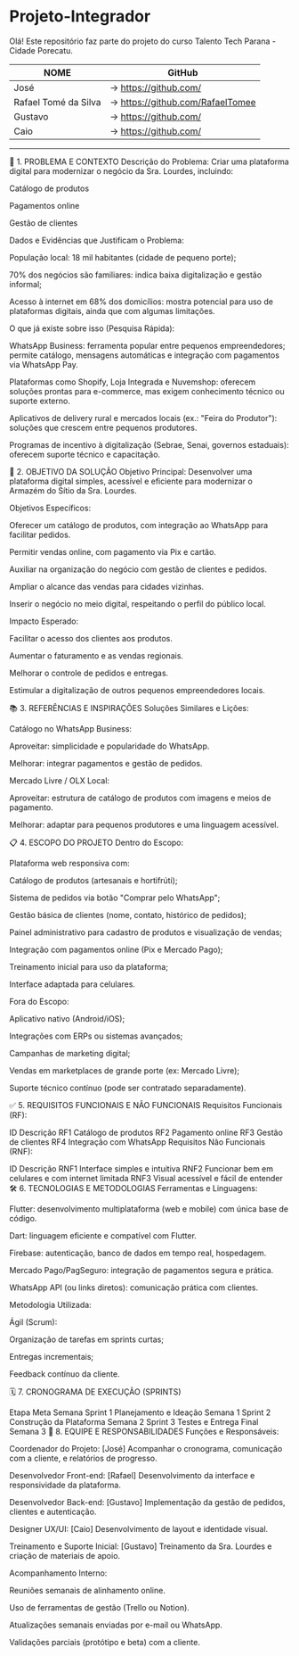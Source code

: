 # Projeto-Integrador

Olá! Este repositório faz parte do projeto do curso Talento Tech Parana - Cidade Porecatu. 

NOME                               |GitHub
-----------------------------------|----------------------------------------
José                               |-> https://github.com/
Rafael Tomé da Silva               |-> https://github.com/RafaelTomee
Gustavo                            |-> https://github.com/
Caio                               |-> https://github.com/
----------------------------------------------------------------------------


📌 1. PROBLEMA E CONTEXTO
Descrição do Problema:
Criar uma plataforma digital para modernizar o negócio da Sra. Lourdes, incluindo:

Catálogo de produtos

Pagamentos online

Gestão de clientes

Dados e Evidências que Justificam o Problema:

População local: 18 mil habitantes (cidade de pequeno porte);

70% dos negócios são familiares: indica baixa digitalização e gestão informal;

Acesso à internet em 68% dos domicílios: mostra potencial para uso de plataformas digitais, ainda que com algumas limitações.

O que já existe sobre isso (Pesquisa Rápida):

WhatsApp Business: ferramenta popular entre pequenos empreendedores; permite catálogo, mensagens automáticas e integração com pagamentos via WhatsApp Pay.

Plataformas como Shopify, Loja Integrada e Nuvemshop: oferecem soluções prontas para e-commerce, mas exigem conhecimento técnico ou suporte externo.

Aplicativos de delivery rural e mercados locais (ex.: "Feira do Produtor"): soluções que crescem entre pequenos produtores.

Programas de incentivo à digitalização (Sebrae, Senai, governos estaduais): oferecem suporte técnico e capacitação.

🎯 2. OBJETIVO DA SOLUÇÃO
Objetivo Principal:
Desenvolver uma plataforma digital simples, acessível e eficiente para modernizar o Armazém do Sítio da Sra. Lourdes.

Objetivos Específicos:

Oferecer um catálogo de produtos, com integração ao WhatsApp para facilitar pedidos.

Permitir vendas online, com pagamento via Pix e cartão.

Auxiliar na organização do negócio com gestão de clientes e pedidos.

Ampliar o alcance das vendas para cidades vizinhas.

Inserir o negócio no meio digital, respeitando o perfil do público local.

Impacto Esperado:

Facilitar o acesso dos clientes aos produtos.

Aumentar o faturamento e as vendas regionais.

Melhorar o controle de pedidos e entregas.

Estimular a digitalização de outros pequenos empreendedores locais.

📚 3. REFERÊNCIAS E INSPIRAÇÕES
Soluções Similares e Lições:

Catálogo no WhatsApp Business:

Aproveitar: simplicidade e popularidade do WhatsApp.

Melhorar: integrar pagamentos e gestão de pedidos.

Mercado Livre / OLX Local:

Aproveitar: estrutura de catálogo de produtos com imagens e meios de pagamento.

Melhorar: adaptar para pequenos produtores e uma linguagem acessível.

📋 4. ESCOPO DO PROJETO
Dentro do Escopo:

Plataforma web responsiva com:

Catálogo de produtos (artesanais e hortifrúti);

Sistema de pedidos via botão "Comprar pelo WhatsApp";

Gestão básica de clientes (nome, contato, histórico de pedidos);

Painel administrativo para cadastro de produtos e visualização de vendas;

Integração com pagamentos online (Pix e Mercado Pago);

Treinamento inicial para uso da plataforma;

Interface adaptada para celulares.

Fora do Escopo:

Aplicativo nativo (Android/iOS);

Integrações com ERPs ou sistemas avançados;

Campanhas de marketing digital;

Vendas em marketplaces de grande porte (ex: Mercado Livre);

Suporte técnico contínuo (pode ser contratado separadamente).

✅ 5. REQUISITOS FUNCIONAIS E NÃO FUNCIONAIS
Requisitos Funcionais (RF):


ID	Descrição
RF1	Catálogo de produtos
RF2	Pagamento online
RF3	Gestão de clientes
RF4	Integração com WhatsApp
Requisitos Não Funcionais (RNF):


ID	Descrição
RNF1	Interface simples e intuitiva
RNF2	Funcionar bem em celulares e com internet limitada
RNF3	Visual acessível e fácil de entender
🛠️ 6. TECNOLOGIAS E METODOLOGIAS
Ferramentas e Linguagens:

Flutter: desenvolvimento multiplataforma (web e mobile) com única base de código.

Dart: linguagem eficiente e compatível com Flutter.

Firebase: autenticação, banco de dados em tempo real, hospedagem.

Mercado Pago/PagSeguro: integração de pagamentos segura e prática.

WhatsApp API (ou links diretos): comunicação prática com clientes.

Metodologia Utilizada:

Ágil (Scrum):

Organização de tarefas em sprints curtas;

Entregas incrementais;

Feedback contínuo da cliente.

🗓️ 7. CRONOGRAMA DE EXECUÇÃO (SPRINTS)

Etapa	Meta	Semana
Sprint 1	Planejamento e Ideação	Semana 1
Sprint 2	Construção da Plataforma	Semana 2
Sprint 3	Testes e Entrega Final	Semana 3
👥 8. EQUIPE E RESPONSABILIDADES
Funções e Responsáveis:

Coordenador do Projeto: [José]
Acompanhar o cronograma, comunicação com a cliente, e relatórios de progresso.

Desenvolvedor Front-end: [Rafael]
Desenvolvimento da interface e responsividade da plataforma.

Desenvolvedor Back-end: [Gustavo]
Implementação da gestão de pedidos, clientes e autenticação.

Designer UX/UI: [Caio]
Desenvolvimento de layout e identidade visual.

Treinamento e Suporte Inicial: [Gustavo]
Treinamento da Sra. Lourdes e criação de materiais de apoio.

Acompanhamento Interno:

Reuniões semanais de alinhamento online.

Uso de ferramentas de gestão (Trello ou Notion).

Atualizações semanais enviadas por e-mail ou WhatsApp.

Validações parciais (protótipo e beta) com a cliente.



